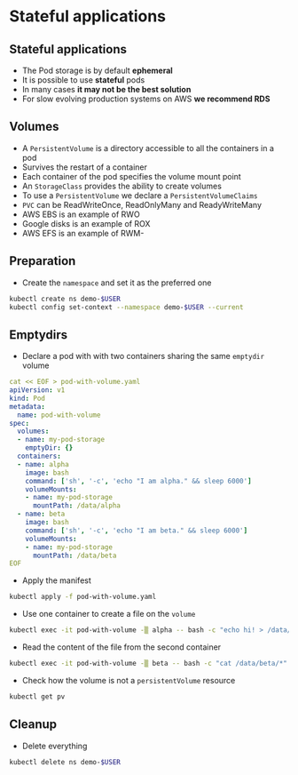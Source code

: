 # Stateful applications

## Stateful applications

* The Pod storage is by default **ephemeral**
* It is possible to use **stateful** pods
* In many cases **it may not be the best solution**
* For slow evolving production systems on AWS **we recommend RDS**

## Volumes

* A `PersistentVolume` is a directory accessible to all the containers in a pod
* Survives the restart of a container
* Each container of the pod specifies the volume mount point
* An `StorageClass` provides the ability to create volumes
* To use a `PersistentVolume` we declare a `PersistentVolumeClaims`
* `PVC` can be ReadWriteOnce, ReadOnlyMany and ReadyWriteMany 
* AWS EBS is an example of RWO
* Google disks is an example of ROX
* AWS EFS is an example of RWM-

## Preparation

* Create the `namespace` and set it as the preferred one

```bash
kubectl create ns demo-$USER
kubectl config set-context --namespace demo-$USER --current
```

## Emptydirs

* Declare a pod with with two containers sharing the same `emptydir` volume

```yaml
cat << EOF > pod-with-volume.yaml
apiVersion: v1
kind: Pod
metadata:
  name: pod-with-volume
spec:
  volumes:
  - name: my-pod-storage
    emptyDir: {}
  containers:
  - name: alpha
    image: bash
    command: ['sh', '-c', 'echo "I am alpha." && sleep 6000']
    volumeMounts:
    - name: my-pod-storage
      mountPath: /data/alpha
  - name: beta
    image: bash
    command: ['sh', '-c', 'echo "I am beta." && sleep 6000']
    volumeMounts:
    - name: my-pod-storage
      mountPath: /data/beta
EOF
```

* Apply the manifest

```bash
kubectl apply -f pod-with-volume.yaml
```

* Use one container to create a file on the `volume`

```bash
kubectl exec -it pod-with-volume -▒ alpha -- bash -c "echo hi! > /data/alpha/hi.txt"
```

* Read the content of the file from the second container

```bash
kubectl exec -it pod-with-volume -▒ beta -- bash -c "cat /data/beta/*"
```

* Check how the volume is not a `persistentVolume` resource

```bash
kubectl get pv
```

## Cleanup

* Delete everything

```bash
kubectl delete ns demo-$USER
```